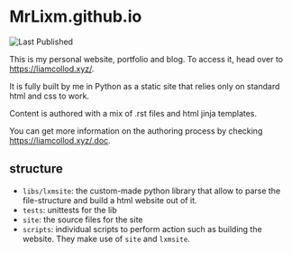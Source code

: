 # MrLixm.github.io

![Last Published](https://img.shields.io/github/last-commit/MrLixm/MrLixm.github.io/gh-pages?label=Last%20Published)

This is my personal website, portfolio and blog. To access it, head over to
https://liamcollod.xyz/.

It is fully built by me in Python as a static site that relies only on standard html
and css to work.

Content is authored with a mix of .rst files and html jinja templates.

You can get more information on the authoring process by
checking https://liamcollod.xyz/.doc.

## structure

- `libs/lxmsite`: the custom-made python library that allow to parse the file-structure
  and build a html website out of it.
- `tests`: unittests for the lib
- `site`: the source files for the site
- `scripts`: individual scripts to perform action such as building the website.
  They make use of `site` and `lxmsite`.
